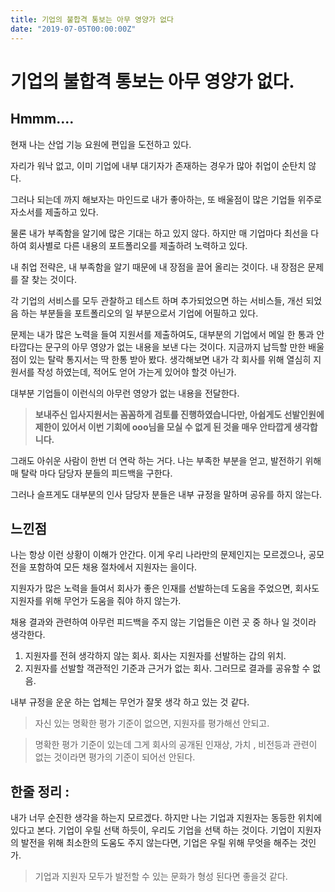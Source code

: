 ```yaml
---
title: 기업의 불합격 통보는 아무 영양가 없다
date: "2019-07-05T00:00:00Z"
---
```


# 기업의 불합격 통보는 아무 영양가 없다.

## Hmmm....

현재 나는 산업 기능 요원에 편입을 도전하고 있다.

자리가 워낙 없고, 이미 기업에 내부 대기자가 존재하는 경우가 많아 취업이 순탄치 않다.

그러나 되는데 까지 해보자는 마인드로 내가 좋아하는, 또 배울점이 많은 기업들 위주로 자소서를 제출하고 있다.

물론 내가 부족함을 알기에 많은 기대는 하고 있지 않다. 하지만 매 기업마다 최선을 다하여 회사별로 다른 내용의 포트폴리오를 제출하려 노력하고 있다. <br />

내 취업 전략은, 내 부족함을 알기 때문에 내 장점을 끌어 올리는 것이다. 내 장점은 문제를 잘 찾는 것이다.

각 기업의 서비스를 모두 관찰하고 테스트 하며 추가되었으면 하는 서비스들, 개선 되었음 하는 부분들을 포트폴리오의 일 부분으로서 기업에 어필하고 있다. <br />

문제는 내가 많은 노력을 들여 지원서를 제출하여도, 대부분의 기업에서 메일 한 통과 안타깝다는 문구의 아무 영양가 없는 내용을 보낸 다는 것이다. 지금까지 납득할 만한 배울점이 있는 탈락 통지서는 딱 한통 받아 봤다. 생각해보면 내가 각 회사를 위해 열심히 지원서를 작성 하였는데, 적어도 얻어 가는게 있어야 할것 아닌가. <br />

대부분 기업들이 이런식의 아무런 영양가 없는 내용을 전달한다.

> **보내주신 입사지원서는 꼼꼼하게 검토를 진행하였습니다만, 아쉽게도 선발인원에 제한이 있어서 이번 기회에 ooo님을 모실 수 없게 된 것을 매우 안타깝게 생각합니다.**

그래도 아쉬운 사람이 한번 더 연락 하는 거다. 나는 부족한 부분을 얻고, 발전하기 위해 매 탈락 마다 담당자 분들의 피드백을 구한다.

그러나 슬프게도 대부분의 인사 담당자 분들은 내부 규정을 말하며 공유를 하지 않는다.

## 느낀점

나는 항상 이런 상황이 이해가 안간다. 이게 우리 나라만의 문제인지는 모르겠으나, 공모전을 포함하여 모든 채용 절차에서 지원자는 을이다.

지원자가 많은 노력을 들여서 회사가 좋은 인재를 선발하는데 도움을 주었으면, 회사도 지원자를 위해 무언가 도움을 줘야 하지 않는가. <br />

채용 결과와 관련하여 아무런 피드백을 주지 않는 기업들은 이런 곳 중 하나 일 것이라 생각한다.

1. 지원자를 전혀 생각하지 않는 회사. 회사는 지원자를 선발하는 갑의 위치.
2. 지원자를 선발할 객관적인 기준과 근거가 없는 회사. 그러므로 결과를 공유할 수 없음.

내부 규정을 운운 하는 업체는 무언가 잘못 생각 하고 있는 것 같다.

> 자신 있는 명확한 평가 기준이 없으면, 지원자를 평가해선 안되고.

> 명확한 평가 기준이 있는데 그게 회사의 공개된 인재상, 가치 , 비전등과 관련이 없는 것이라면 평가의 기준이 되어선 안된다.

## **한줄 정리 :**

내가 너무 순진한 생각을 하는지 모르겠다. 하지만 나는 기업과 지원자는 동등한 위치에 있다고 본다. 기업이 우릴 선택 하듯이, 우리도 기업을 선택 하는 것이다. 기업이 지원자의 발전을 위해 최소한의 도움도 주지 않는다면, 기업은 우릴 위해 무엇을 해주는 것인가.

> 기업과 지원자 모두가 발전할 수 있는 문화가 형성 된다면 좋을것 같다.
